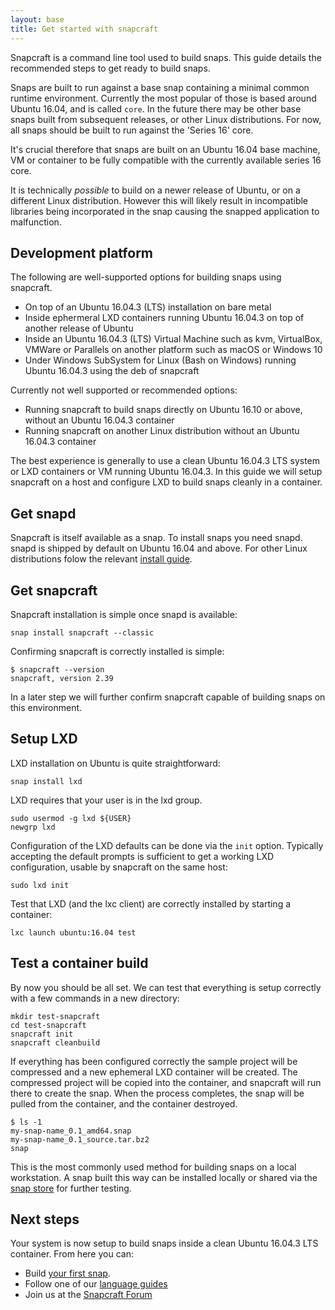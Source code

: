 ```yaml
---
layout: base
title: Get started with snapcraft
---
```


Snapcraft is a command line tool used to build snaps. This guide details the recommended steps to get ready to build snaps.

Snaps are built to run against a base snap containing a minimal common runtime environment. Currently the most popular of those is based around Ubuntu 16.04, and is called `core`. In the future there may be other base snaps built from subsequent releases, or other Linux distributions. For now, all snaps should be built to run against the 'Series 16' core.

It's crucial therefore that snaps are built on an Ubuntu 16.04 base machine, VM or container to be fully compatible with the currently available series 16 core. 

It is technically *possible* to build on a newer release of Ubuntu, or on a different Linux distribution. However this will likely result in incompatible libraries being incorporated in the snap causing the snapped application to malfunction.

## Development platform

The following are well-supported options for building snaps using snapcraft.

  * On top of an Ubuntu 16.04.3 (LTS) installation on bare metal
  * Inside ephermeral LXD containers running Ubuntu 16.04.3 on top of another release of Ubuntu 
  * Inside an Ubuntu 16.04.3 (LTS) Virtual Machine such as kvm, VirtualBox, VMWare or Parallels on another platform such as macOS or Windows 10
  * Under Windows SubSystem for Linux (Bash on Windows) running Ubuntu 16.04.3 using the deb of snapcraft

Currently not well supported or recommended options:

  * Running snapcraft to build snaps directly on Ubuntu 16.10 or above, without an Ubuntu 16.04.3 container 
  * Running snapcraft on another Linux distribution without an Ubuntu 16.04.3 container

The best experience is generally to use a clean Ubuntu 16.04.3 LTS system or LXD containers or VM running Ubuntu 16.04.3. In this guide we will setup snapcraft on a host and configure LXD to build snaps cleanly in a container.

## Get snapd

Snapcraft is itself available as a snap. To install snaps you need snapd. snapd is shipped by default on Ubuntu 16.04 and above. For other Linux distributions folow the relevant [install guide](/core/install).

## Get snapcraft

Snapcraft installation is simple once snapd is available:

`snap install snapcraft --classic`

Confirming snapcraft is correctly installed is simple:

```
$ snapcraft --version
snapcraft, version 2.39
```

In a later step we will further confirm snapcraft capable of building snaps on this environment.

## Setup LXD

LXD installation on Ubuntu is quite straightforward:

`snap install lxd`

LXD requires that your user is in the lxd group. 

```
sudo usermod -g lxd ${USER}
newgrp lxd
```

Configuration of the LXD defaults can be done via the `init` option. Typically accepting the default prompts is sufficient to get a working LXD configuration, usable by snapcraft on the same host:

`sudo lxd init`

Test that LXD (and the lxc client) are correctly installed by starting a container:

`lxc launch ubuntu:16.04 test`

## Test a container build

By now you should be all set. We can test that everything is setup correctly with a few commands in a new directory:

```
mkdir test-snapcraft
cd test-snapcraft
snapcraft init
snapcraft cleanbuild
```

If everything has been configured correctly the sample project will be compressed and a new ephemeral LXD container will be created. The compressed project will be copied into the container, and snapcraft will run there to create the snap. When the process completes, the snap will be pulled from the container, and the container destroyed.

```
$ ls -1
my-snap-name_0.1_amd64.snap
my-snap-name_0.1_source.tar.bz2
snap
```

This is the most commonly used method for building snaps on a local workstation. A snap built this way can be installed locally or shared via the [snap store](/build-snaps/publish) for further testing. 

## Next steps

Your system is now setup to build snaps inside a clean Ubuntu 16.04.3 LTS container. From here you can:

  * Build [your first snap](/build-snaps/your-first-snap). 
  * Follow one of our [language guides](/build-snaps/languages)
  * Join us at the [Snapcraft Forum](https://forum.snapcraft.io/)


